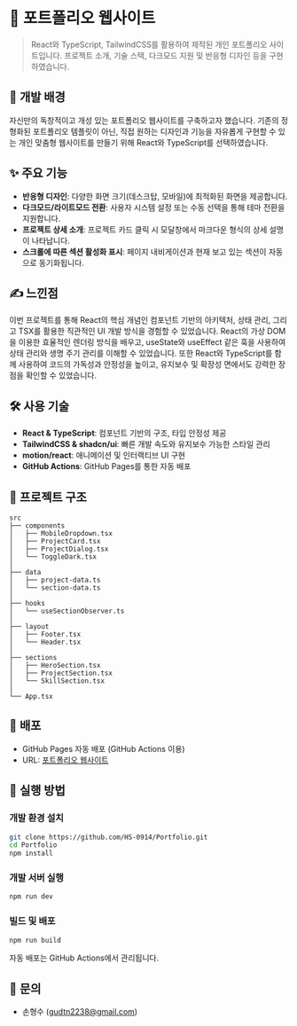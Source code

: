 # 📜 포트폴리오 웹사이트

> React와 TypeScript, TailwindCSS를 활용하여 제작된 개인 포트폴리오 사이트입니다. 프로젝트 소개, 기술 스택, 다크모드 지원 및 반응형 디자인 등을 구현하였습니다.

## 🤔 개발 배경

자신만의 독창적이고 개성 있는 포트폴리오 웹사이트를 구축하고자 했습니다. 기존의 정형화된 포트폴리오 템플릿이 아닌, 직접 원하는 디자인과 기능을 자유롭게 구현할 수 있는 개인 맞춤형 웹사이트를 만들기 위해 React와 TypeScript를 선택하였습니다.

## ✨ 주요 기능

- **반응형 디자인**: 다양한 화면 크기(데스크탑, 모바일)에 최적화된 화면을 제공합니다.
- **다크모드/라이트모드 전환**: 사용자 시스템 설정 또는 수동 선택을 통해 테마 전환을 지원합니다.
- **프로젝트 상세 소개**: 프로젝트 카드 클릭 시 모달창에서 마크다운 형식의 상세 설명이 나타납니다.
- **스크롤에 따른 섹션 활성화 표시**: 페이지 내비게이션과 현재 보고 있는 섹션이 자동으로 동기화됩니다.

## ✍️ 느낀점

이번 프로젝트를 통해 React의 핵심 개념인 컴포넌트 기반의 아키텍처, 상태 관리, 그리고 TSX를 활용한 직관적인 UI 개발 방식을 경험할 수 있었습니다. React의 가상 DOM을 이용한 효율적인 렌더링 방식을 배우고, useState와 useEffect 같은 훅을 사용하여 상태 관리와 생명 주기 관리를 이해할 수 있었습니다. 또한 React와 TypeScript를 함께 사용하여 코드의 가독성과 안정성을 높이고, 유지보수 및 확장성 면에서도 강력한 장점을 확인할 수 있었습니다.

## 🛠️ 사용 기술

- **React & TypeScript**: 컴포넌트 기반의 구조, 타입 안정성 제공
- **TailwindCSS & shadcn/ui**: 빠른 개발 속도와 유지보수 가능한 스타일 관리
- **motion/react**: 애니메이션 및 인터랙티브 UI 구현
- **GitHub Actions**: GitHub Pages를 통한 자동 배포

## 📁 프로젝트 구조

```
src
├── components
│   ├── MobileDropdown.tsx
│   ├── ProjectCard.tsx
│   ├── ProjectDialog.tsx
│   └── ToggleDark.tsx
│
├── data
│   ├── project-data.ts
│   └── section-data.ts
│
├── hooks
│   └── useSectionObserver.ts
│
├── layout
│   ├── Footer.tsx
│   └── Header.tsx
│
├── sections
│   ├── HeroSection.tsx
│   ├── ProjectSection.tsx
│   └── SkillSection.tsx
│
└── App.tsx
```

## 🚀 배포

- GitHub Pages 자동 배포 (GitHub Actions 이용)
- URL: [포트폴리오 웹사이트](https://hs-0914.github.io/Portfolio)

## 📌 실행 방법

### 개발 환경 설치

```bash
git clone https://github.com/HS-0914/Portfolio.git
cd Portfolio
npm install
```

### 개발 서버 실행

```bash
npm run dev
```

### 빌드 및 배포

```bash
npm run build
```

자동 배포는 GitHub Actions에서 관리됩니다.

## 📧 문의

- 손형수 ([gudtn2238@gmail.com](mailto:gudtn2238@gmail.com))
